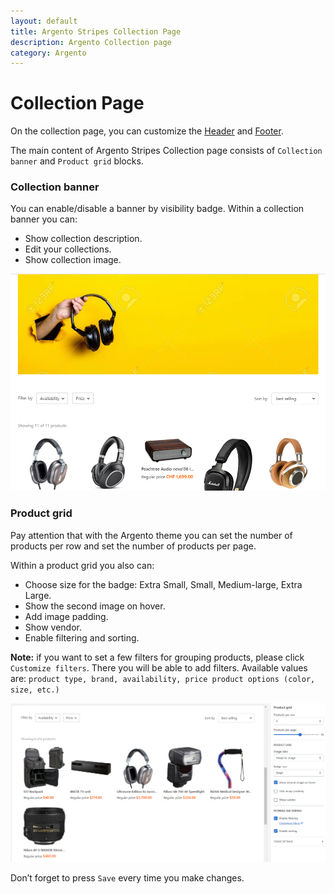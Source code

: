 ```yaml
---
layout: default
title: Argento Stripes Collection Page
description: Argento Collection page
category: Argento
---
```


# Collection Page

On the collection page, you can customize the [Header](/shopify/argento/stripes/header) and [Footer](/shopify/argento/stripes/footer).

The main content of Argento Stripes Collection page consists of `Collection banner` and `Product grid` blocks.

### Collection banner

You can enable/disable a banner by visibility badge. Within a collection banner you can:

- Show collection description.
- Edit your collections.
- Show collection image.

![Argento Stripes Collection page](/images/shopify/collection-banner.png)

### Product grid

Pay attention that with the Argento theme you can set the number of products per row and set the number of products per page.

Within a product grid you also can:

- Choose size for the badge: Extra Small, Small, Medium-large, Extra Large.
- Show the second image on hover.
- Add image padding.
- Show vendor.
- Enable filtering and sorting.

**Note:** if you want to set a few filters for grouping products, please click `Customize filters`. There you will be able to add filters. Available values are: `product type, brand, availability, price product options (color, size, etc.)`

![Argento Stripes Collection page](/images/shopify/product-grid.png)

Don’t forget to press `Save` every time you make changes.